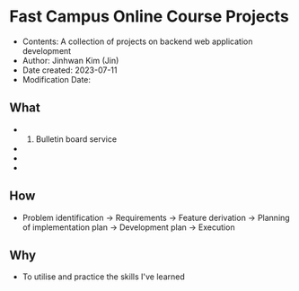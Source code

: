 # Fast Campus Online Course Projects
 * Contents: A collection of projects on backend web application development 
 * Author: Jinhwan Kim (Jin)
 * Date created: 2023-07-11
 * Modification Date:

## What 
  * 1. Bulletin board service
  * 
  *  
  * 
    

## How
  * Problem identification -> Requirements -> Feature derivation -> Planning of implementation plan 
    -> Development plan -> Execution

## Why
  * To utilise and practice the skills I've learned
